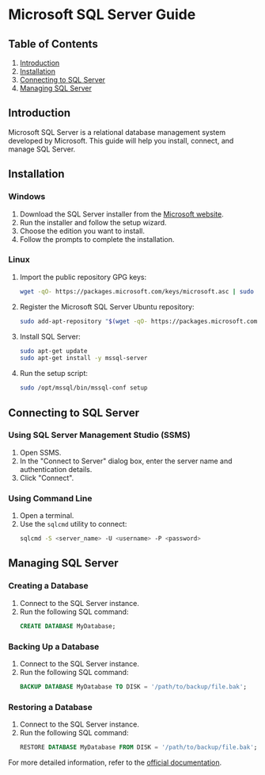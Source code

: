 # Microsoft SQL Server Guide

## Table of Contents
1. [Introduction](#introduction)
2. [Installation](#installation)
3. [Connecting to SQL Server](#connecting-to-sql-server)
4. [Managing SQL Server](#managing-sql-server)

## Introduction
Microsoft SQL Server is a relational database management system developed by Microsoft. This guide will help you install, connect, and manage SQL Server.

## Installation

### Windows
1. Download the SQL Server installer from the [Microsoft website](https://www.microsoft.com/en-us/sql-server/sql-server-downloads).
2. Run the installer and follow the setup wizard.
3. Choose the edition you want to install.
4. Follow the prompts to complete the installation.

### Linux
1. Import the public repository GPG keys:
    ```sh
    wget -qO- https://packages.microsoft.com/keys/microsoft.asc | sudo apt-key add -
    ```
2. Register the Microsoft SQL Server Ubuntu repository:
    ```sh
    sudo add-apt-repository "$(wget -qO- https://packages.microsoft.com/config/ubuntu/$(lsb_release -rs)/mssql-server-2019.list)"
    ```
3. Install SQL Server:
    ```sh
    sudo apt-get update
    sudo apt-get install -y mssql-server
    ```
4. Run the setup script:
    ```sh
    sudo /opt/mssql/bin/mssql-conf setup
    ```

## Connecting to SQL Server

### Using SQL Server Management Studio (SSMS)
1. Open SSMS.
2. In the "Connect to Server" dialog box, enter the server name and authentication details.
3. Click "Connect".

### Using Command Line
1. Open a terminal.
2. Use the `sqlcmd` utility to connect:
    ```sh
    sqlcmd -S <server_name> -U <username> -P <password>
    ```

## Managing SQL Server

### Creating a Database
1. Connect to the SQL Server instance.
2. Run the following SQL command:
    ```sql
    CREATE DATABASE MyDatabase;
    ```

### Backing Up a Database
1. Connect to the SQL Server instance.
2. Run the following SQL command:
    ```sql
    BACKUP DATABASE MyDatabase TO DISK = '/path/to/backup/file.bak';
    ```

### Restoring a Database
1. Connect to the SQL Server instance.
2. Run the following SQL command:
    ```sql
    RESTORE DATABASE MyDatabase FROM DISK = '/path/to/backup/file.bak';
    ```

For more detailed information, refer to the [official documentation](https://docs.microsoft.com/en-us/sql/sql-server/).

